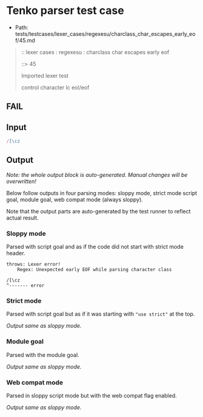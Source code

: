 # Tenko parser test case

- Path: tests/testcases/lexer_cases/regexesu/charclass_char_escapes_early_eof/45.md

> :: lexer cases : regexesu : charclass char escapes early eof
>
> ::> 45
>
> Imported lexer test
>
> control character lc eol/eof

## FAIL

## Input

`````js
/[\cz
`````

## Output

_Note: the whole output block is auto-generated. Manual changes will be overwritten!_

Below follow outputs in four parsing modes: sloppy mode, strict mode script goal, module goal, web compat mode (always sloppy).

Note that the output parts are auto-generated by the test runner to reflect actual result.

### Sloppy mode

Parsed with script goal and as if the code did not start with strict mode header.

`````
throws: Lexer error!
    Regex: Unexpected early EOF while parsing character class

/[\cz
^------- error
`````

### Strict mode

Parsed with script goal but as if it was starting with `"use strict"` at the top.

_Output same as sloppy mode._

### Module goal

Parsed with the module goal.

_Output same as sloppy mode._

### Web compat mode

Parsed in sloppy script mode but with the web compat flag enabled.

_Output same as sloppy mode._
